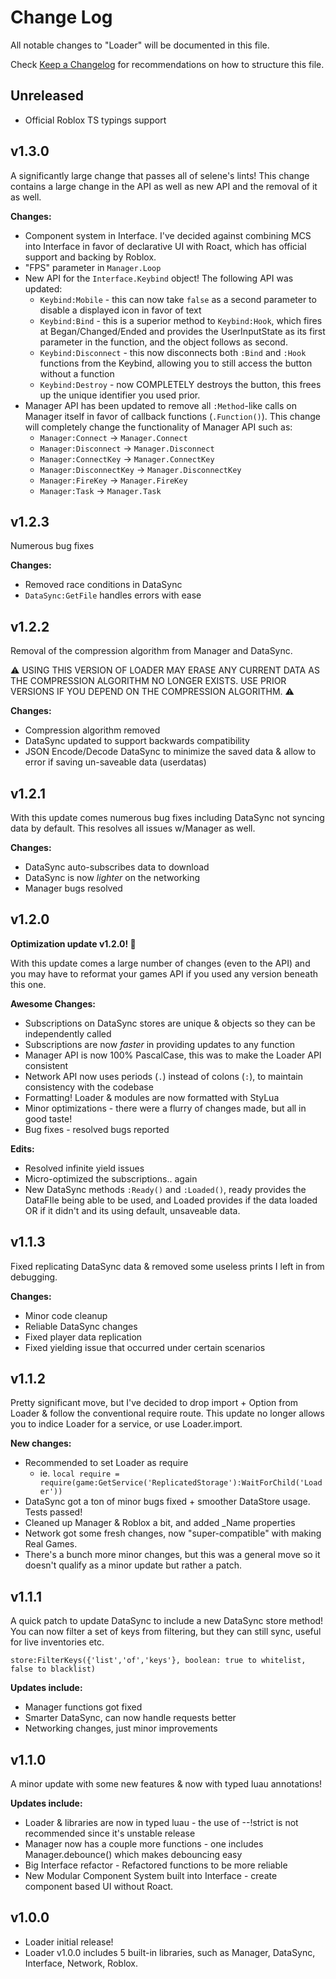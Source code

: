# Change Log

All notable changes to "Loader" will be documented in this file.

Check [Keep a Changelog](http://keepachangelog.com/) for recommendations on how to structure this file.

## Unreleased

- Official Roblox TS typings support

## v1.3.0

A significantly large change that passes all of selene's lints! This change contains a large change in the API as well as new API and the removal of it as well.

**Changes:**
- Component system in Interface. I've decided against combining MCS into Interface in favor of declarative UI with Roact, which has official support and backing by Roblox.
- "FPS" parameter in `Manager.Loop`
- New API for the `Interface.Keybind` object! The following API was updated:
	- `Keybind:Mobile` - this can now take `false` as a second parameter to disable a displayed icon in favor of text
	- `Keybind:Bind` - this is a superior method to `Keybind:Hook`, which fires at Began/Changed/Ended and provides the UserInputState as its first parameter in the function, and the object follows as second.
	- `Keybind:Disconnect` - this now disconnects both `:Bind` and `:Hook` functions from the Keybind, allowing you to still access the button without a function
	- `Keybind:Destroy` - now COMPLETELY destroys the button, this frees up the unique identifier you used prior.
- Manager API has been updated to remove all `:Method`-like calls on Manager itself in favor of callback functions (`.Function()`). This change will completely change the functionality of Manager API such as:
	- `Manager:Connect` -> `Manager.Connect`
	- `Manager:Disconnect` -> `Manager.Disconnect`
	- `Manager:ConnectKey` -> `Manager.ConnectKey`
	- `Manager:DisconnectKey` -> `Manager.DisconnectKey`
	- `Manager:FireKey` -> `Manager.FireKey`
	- `Manager:Task` -> `Manager.Task`

## v1.2.3

Numerous bug fixes

**Changes:**
- Removed race conditions in DataSync
- `DataSync:GetFile` handles errors with ease

## v1.2.2

Removal of the compression algorithm from Manager and DataSync.

⚠ USING THIS VERSION OF LOADER MAY ERASE ANY CURRENT DATA AS THE COMPRESSION ALGORITHM NO LONGER EXISTS. USE PRIOR VERSIONS IF YOU DEPEND ON THE COMPRESSION ALGORITHM. ⚠

**Changes:**
- Compression algorithm removed
- DataSync updated to support backwards compatibility
- JSON Encode/Decode DataSync to minimize the saved data & allow to error if saving un-saveable data (userdatas)

## v1.2.1

With this update comes numerous bug fixes including DataSync not syncing data by default. This resolves all issues w/Manager as well.

**Changes:**
- DataSync auto-subscribes data to download
- DataSync is now *lighter* on the networking
- Manager bugs resolved

## v1.2.0

**Optimization update v1.2.0! 🥳**

With this update comes a large number of changes (even to the API) and you may have to reformat your games API if you used any version beneath this one.

**Awesome Changes:**
- Subscriptions on DataSync stores are unique & objects so they can be independently called
- Subscriptions are now *faster* in providing updates to any function
- Manager API is now 100% PascalCase, this was to make the Loader API consistent
- Network API now uses periods (`.`) instead of colons (`:`), to maintain consistency with the codebase
- Formatting! Loader & modules are now formatted with StyLua
- Minor optimizations - there were a flurry of changes made, but all in good taste!
- Bug fixes - resolved bugs reported

**Edits:**
- Resolved infinite yield issues
- Micro-optimized the subscriptions.. again
- New DataSync methods `:Ready()` and `:Loaded()`, ready provides the DataFIle being able to be used, and Loaded provides if the data loaded OR if it didn't and its using default, unsaveable data.

## v1.1.3

Fixed replicating DataSync data & removed some useless prints I left in from debugging.

**Changes:**
- Minor code cleanup
- Reliable DataSync changes
- Fixed player data replication
- Fixed yielding issue that occurred under certain scenarios

## v1.1.2

Pretty significant move, but I've decided to drop import + Option from Loader & follow the conventional require route. This update no longer allows you to indice Loader for a service, or use Loader.import.

**New changes:**
- Recommended to set Loader as require
	- ie. `local require = require(game:GetService('ReplicatedStorage'):WaitForChild('Loader'))`
- DataSync got a ton of minor bugs fixed + smoother DataStore usage. Tests passed!
- Cleaned up Manager & Roblox a bit, and added _Name properties
- Network got some fresh changes, now "super-compatible" with making Real Games.
- There's a bunch more minor changes, but this was a general move so it doesn't qualify as a minor update but rather a patch.

## v1.1.1

A quick patch to update DataSync to include a new DataSync store method! You can now filter a set of keys from filtering, but they can still sync, useful for live inventories etc.

`store:FilterKeys({'list','of','keys'}, boolean: true to whitelist, false to blacklist)`

**Updates include:**
- Manager functions got fixed
- Smarter DataSync, can now handle requests better
- Networking changes, just minor improvements

## v1.1.0

A minor update with some new features & now with typed luau annotations!

**Updates include:**
- Loader & libraries are now in typed luau - the use of --!strict is not recommended since it's unstable release
- Manager now has a couple more functions - one includes Manager.debounce() which makes debouncing easy
- Big Interface refactor - Refactored functions to be more reliable
- New Modular Component System built into Interface - create component based UI without Roact.

## v1.0.0

- Loader initial release!
- Loader v1.0.0 includes 5 built-in libraries, such as Manager, DataSync, Interface, Network, Roblox.